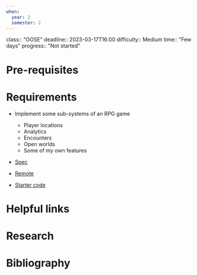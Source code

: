 ```yaml
---
when:
  year: 2
  semester: 2
---
```


class:: "OOSE"
deadline:: 2023-03-17T16:00
difficulty:: Medium
time:: "Few days"
progress:: "Not started"

# Pre-requisites

# Requirements
- Implement some sub-systems of an RPG game
	- Player locations
	- Analytics
	- Encounters
	- Open worlds
	- Some of my own features

- [Spec](file:///home/eilidh/Downloads/OOSE-lab-Exam-2023.docx)
- [Remote](https://moodle.gla.ac.uk/pluginfile.php/6294486/mod_assign/introattachment/0/OOSE%20lab%20Exam%202023.docx?forcedownload=1)
- [Starter code](https://moodle.gla.ac.uk/pluginfile.php/6294486/mod_assign/introattachment/0/starter.zip?forcedownload=1)

# Helpful links

# Research

# Bibliography
